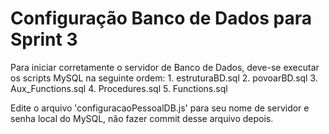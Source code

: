 # Configuração Banco de Dados para Sprint 3

Para iniciar corretamente o servidor de Banco de Dados, deve-se executar os scripts MySQL na seguinte ordem:
	1. estruturaBD.sql
	2. povoarBD.sql
	3. Aux_Functions.sql
	4. Procedures.sql
	5. Functions.sql

Edite o arquivo 'configuracaoPessoalDB.js' para seu nome de servidor e senha local do MySQL, não fazer commit desse arquivo depois.

